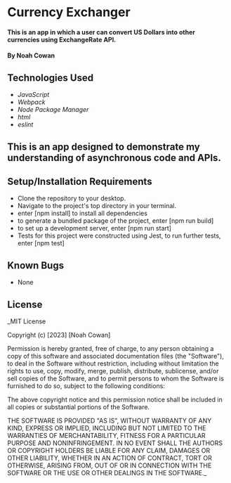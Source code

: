 # Currency Exchanger

#### This is an app in which a user can convert US Dollars into other currencies using ExchangeRate API. 

#### By Noah Cowan

## Technologies Used

* _JavaScript_
* _Webpack_
* _Node Package Manager_
* _html_
* _eslint_

## This is an app designed to demonstrate my understanding of asynchronous code and APIs.

## Setup/Installation Requirements

* Clone the repository to your desktop.
* Navigate to the project's top directory in your terminal.
* enter [npm install] to install all dependencies
* to generate a bundled package of the project, enter [npm run build]
* to set up a development server, enter [npm run start]
* Tests for this project were constructed using Jest, to run further tests, enter [npm test]


## Known Bugs

* None

## License

_MIT License

Copyright (c) [2023] [Noah Cowan]

Permission is hereby granted, free of charge, to any person obtaining a copy of this software and associated documentation files (the "Software"), to deal in the Software without restriction, including without limitation the rights to use, copy, modify, merge, publish, distribute, sublicense, and/or sell
copies of the Software, and to permit persons to whom the Software is furnished to do so, subject to the following conditions:

The above copyright notice and this permission notice shall be included in all copies or substantial portions of the Software.

THE SOFTWARE IS PROVIDED "AS IS", WITHOUT WARRANTY OF ANY KIND, EXPRESS OR IMPLIED, INCLUDING BUT NOT LIMITED TO THE WARRANTIES OF MERCHANTABILITY, FITNESS FOR A PARTICULAR PURPOSE AND NONINFRINGEMENT. IN NO EVENT SHALL THE AUTHORS OR COPYRIGHT HOLDERS BE LIABLE FOR ANY CLAIM, DAMAGES OR OTHER
LIABILITY, WHETHER IN AN ACTION OF CONTRACT, TORT OR OTHERWISE, ARISING FROM, OUT OF OR IN CONNECTION WITH THE SOFTWARE OR THE USE OR OTHER DEALINGS IN THE SOFTWARE._